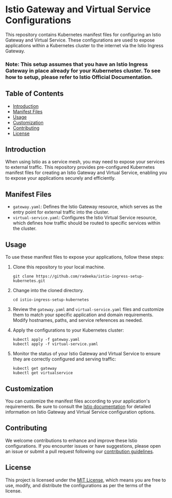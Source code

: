 # Istio Gateway and Virtual Service Configurations

This repository contains Kubernetes manifest files for configuring an Istio Gateway and Virtual Service. These configurations are used to expose applications within a Kubernetes cluster to the internet via the Istio Ingress Gateway.

### Note: This setup assumes that you have an Istio Ingress Gateway in place already for your Kubernetes cluster. To see how to setup, please refer to Istio Official Documentation.

## Table of Contents

- [Introduction](#introduction)
- [Manifest Files](#manifest-files)
- [Usage](#usage)
- [Customization](#customization)
- [Contributing](#contributing)
- [License](#license)

## Introduction

When using Istio as a service mesh, you may need to expose your services to external traffic. This repository provides pre-configured Kubernetes manifest files for creating an Istio Gateway and Virtual Service, enabling you to expose your applications securely and efficiently.

## Manifest Files

- `gateway.yaml`: Defines the Istio Gateway resource, which serves as the entry point for external traffic into the cluster.
- `virtual-service.yaml`: Configures the Istio Virtual Service resource, which defines how traffic should be routed to specific services within the cluster.

## Usage

To use these manifest files to expose your applications, follow these steps:

1. Clone this repository to your local machine.
   ```
   git clone https://github.com/radeeka/istio-ingress-setup-kubernetes.git
   ```

2. Change into the cloned directory.
   ```
   cd istio-ingress-setup-kubernetes
   ```

3. Review the `gateway.yaml` and `virtual-service.yaml` files and customize them to match your specific application and domain requirements. Modify hostnames, paths, and service references as needed.

4. Apply the configurations to your Kubernetes cluster:
   ```
   kubectl apply -f gateway.yaml
   kubectl apply -f virtual-service.yaml
   ```

5. Monitor the status of your Istio Gateway and Virtual Service to ensure they are correctly configured and serving traffic:
   ```
   kubectl get gateway
   kubectl get virtualservice
   ```

## Customization

You can customize the manifest files according to your application's requirements. Be sure to consult the [Istio documentation](https://istio.io/docs/) for detailed information on Istio Gateway and Virtual Service configuration options.

## Contributing

We welcome contributions to enhance and improve these Istio configurations. If you encounter issues or have suggestions, please open an issue or submit a pull request following our [contribution guidelines](CONTRIBUTING.md).

## License

This project is licensed under the [MIT License](LICENSE), which means you are free to use, modify, and distribute the configurations as per the terms of the license.
